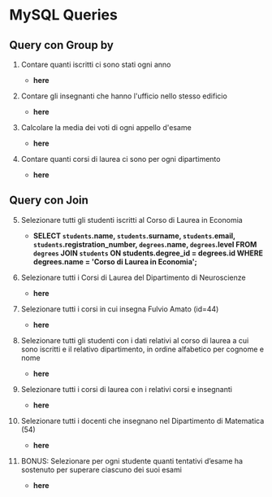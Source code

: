 # MySQL Queries

## Query con Group by

1. Contare quanti iscritti ci sono stati ogni anno
    - **here**

2. Contare gli insegnanti che hanno l'ufficio nello stesso edificio
    - **here**

3. Calcolare la media dei voti di ogni appello d'esame
    - **here**

4. Contare quanti corsi di laurea ci sono per ogni dipartimento
    - **here**

## Query con Join

5. Selezionare tutti gli studenti iscritti al Corso di Laurea in Economia
    - **SELECT `students`.name, `students`.surname, `students`.email, `students`.registration_number, `degrees`.name, `degrees`.level FROM `degrees` JOIN `students` ON students.degree_id = degrees.id WHERE degrees.name = 'Corso di Laurea in Economia';**

6. Selezionare tutti i Corsi di Laurea del Dipartimento di Neuroscienze
    - **here**

7. Selezionare tutti i corsi in cui insegna Fulvio Amato (id=44)
    - **here**

8. Selezionare tutti gli studenti con i dati relativi al corso di laurea a cui sono iscritti e il relativo dipartimento, in ordine alfabetico per cognome e nome
    - **here**

9. Selezionare tutti i corsi di laurea con i relativi corsi e insegnanti
    - **here**

10. Selezionare tutti i docenti che insegnano nel Dipartimento di Matematica (54)
    - **here**

11. BONUS: Selezionare per ogni studente quanti tentativi d’esame ha sostenuto per superare ciascuno dei suoi esami
    - **here**
